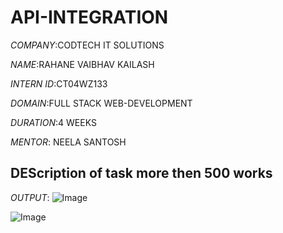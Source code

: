 # API-INTEGRATION

*COMPANY*:CODTECH IT SOLUTIONS

*NAME*:RAHANE VAIBHAV KAILASH

*INTERN ID*:CT04WZ133

*DOMAIN*:FULL STACK WEB-DEVELOPMENT

*DURATION*:4 WEEKS

*MENTOR*: NEELA SANTOSH

## DEScription of task more then 500 works




*OUTPUT*:
![Image](https://github.com/user-attachments/assets/edf6d3ba-8095-4fd3-8084-2db787040300)

![Image](https://github.com/user-attachments/assets/309b0d99-96e8-46ca-8c6a-aeffa54b708b)
